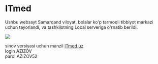 # ITmed

Ushbu websayt Samarqand viloyat, bolalar ko'p tarmoqli tibbiyot markazi uchun tayorlandi, va tashkilotning Local  serveriga o'rnatib berildi.

<img src = 'https://repository-images.githubusercontent.com/528965703/853f2c06-e449-40ef-9967-8034aaac2500'>

sinov versiyasi uchun manzil <a href = 'https://doctorjournal.netlify.app'> ITmed.uz </a>  
login AZIZOV <br> 
parol AZIZOV52
